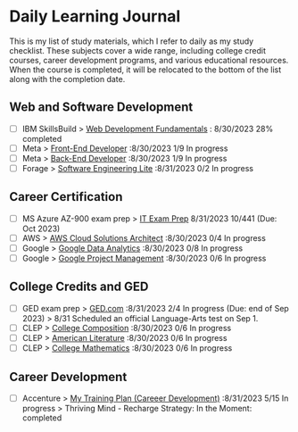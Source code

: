 # Daily Learning Journal
This is my list of study materials, which I refer to daily as my study checklist. These subjects cover a wide range, including college credit courses, career development programs, and various educational resources. When the course is completed, it will be relocated to the bottom of the list along with the completion date.

## Web and Software Development
- [ ] IBM SkillsBuild >  [Web Development Fundamentals](https://skills.yourlearning.ibm.com/activity/PLAN-8749C02A78EC?channelId=CNL_LCB_1616447372894)  : 8/30/2023 28% completed
- [ ] Meta >  [Front-End Developer](https://www.coursera.org/in-progress) :8/30/2023 1/9 In progress
- [ ] Meta >  [Back-End Developer](https://www.coursera.org/in-progress)  :8/30/2023 1/9 In progress
- [ ] Forage > [Software Engineering Lite](https://www.theforage.com/dashboard)   :8/31/2023 0/2 In progress
      
## Career Certification
- [ ] MS Azure AZ-900 exam prep >  [IT Exam Prep](https://www.itexams.com/exam/AZ-900) 8/31/2023 10/441 (Due: Oct 2023)
- [ ] AWS >   [AWS Cloud Solutions Architect](https://www.coursera.org/in-progress)  :8/30/2023 0/4 In progress
- [ ] Google >  [Google Data Analytics](https://www.coursera.org/in-progress)  :8/30/2023 0/8 In progress
- [ ] Google >  [Google Project Management](https://www.coursera.org/in-progress)  :8/30/2023 0/6 In progress
      
## College Credits and GED
- [ ] GED exam prep >  [GED.com](https://app.ged.com/login?language=ENU&locale=USA)   :8/31/2023 2/4 In progress (Due: end of Sep 2023) > 8/31 Scheduled an official Language-Arts test on Sep 1.
- [ ] CLEP >   [College Composition](https://courses.modernstates.org/dashboard)   :8/30/2023 0/6 In progress
- [ ] CLEP >   [American Literature](https://courses.modernstates.org/dashboard)   :8/30/2023 0/6 In progress
- [ ] CLEP >   [College Mathematics](https://courses.modernstates.org/dashboard)   :8/30/2023 0/6 In progress
      
## Career Development
- [ ] Accenture >  [My Training Plan (Careeer Development)](https://cas.cclearning.accenture.com/cas/login?service=https%3A%2F%2Fccusa-lms.cclearning.accenture.com%2Flogin%2Findex.php)  :8/31/2023 5/15 In progress > Thriving Mind - Recharge Strategy: In the Moment: completed


